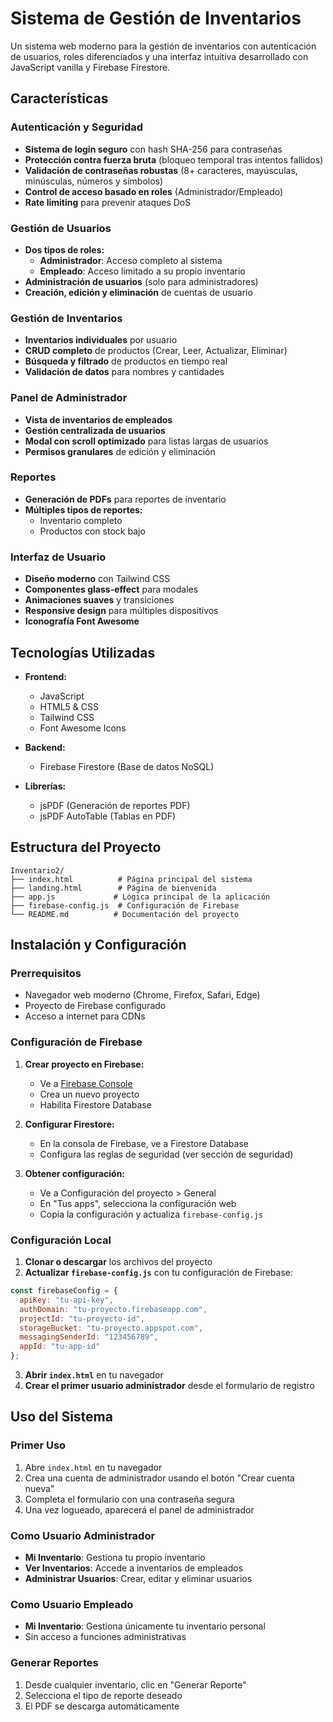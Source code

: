 #  Sistema de Gestión de Inventarios

Un sistema web moderno para la gestión de inventarios con autenticación de usuarios, roles diferenciados y una interfaz intuitiva desarrollado con JavaScript vanilla y Firebase Firestore.

##  Características

###  Autenticación y Seguridad
- **Sistema de login seguro** con hash SHA-256 para contraseñas
- **Protección contra fuerza bruta** (bloqueo temporal tras intentos fallidos)
- **Validación de contraseñas robustas** (8+ caracteres, mayúsculas, minúsculas, números y símbolos)
- **Control de acceso basado en roles** (Administrador/Empleado)
- **Rate limiting** para prevenir ataques DoS

###  Gestión de Usuarios
- **Dos tipos de roles:**
  - **Administrador**: Acceso completo al sistema
  - **Empleado**: Acceso limitado a su propio inventario
- **Administración de usuarios** (solo para administradores)
- **Creación, edición y eliminación** de cuentas de usuario

###  Gestión de Inventarios
- **Inventarios individuales** por usuario
- **CRUD completo** de productos (Crear, Leer, Actualizar, Eliminar)
- **Búsqueda y filtrado** de productos en tiempo real
- **Validación de datos** para nombres y cantidades

###  Panel de Administrador
- **Vista de inventarios de empleados** 
- **Gestión centralizada de usuarios**
- **Modal con scroll optimizado** para listas largas de usuarios
- **Permisos granulares** de edición y eliminación

###  Reportes
- **Generación de PDFs** para reportes de inventario
- **Múltiples tipos de reportes:**
  - Inventario completo
  - Productos con stock bajo

###  Interfaz de Usuario
- **Diseño moderno** con Tailwind CSS
- **Componentes glass-effect** para modales
- **Animaciones suaves** y transiciones
- **Responsive design** para múltiples dispositivos
- **Iconografía Font Awesome**

##  Tecnologías Utilizadas

- **Frontend:**
  - JavaScript
  - HTML5 & CSS
  - Tailwind CSS
  - Font Awesome Icons
  
- **Backend:**
  - Firebase Firestore (Base de datos NoSQL)
  
- **Librerías:**
  - jsPDF (Generación de reportes PDF)
  - jsPDF AutoTable (Tablas en PDF)

##  Estructura del Proyecto

```
Inventario2/
├── index.html          # Página principal del sistema
├── landing.html        # Página de bienvenida
├── app.js             # Lógica principal de la aplicación
├── firebase-config.js  # Configuración de Firebase
└── README.md          # Documentación del proyecto
```

##  Instalación y Configuración

### Prerrequisitos
- Navegador web moderno (Chrome, Firefox, Safari, Edge)
- Proyecto de Firebase configurado
- Acceso a internet para CDNs

### Configuración de Firebase

1. **Crear proyecto en Firebase:**
   - Ve a [Firebase Console](https://console.firebase.google.com/)
   - Crea un nuevo proyecto
   - Habilita Firestore Database

2. **Configurar Firestore:**
   - En la consola de Firebase, ve a Firestore Database
   - Configura las reglas de seguridad (ver sección de seguridad)

3. **Obtener configuración:**
   - Ve a Configuración del proyecto > General
   - En "Tus apps", selecciona la configuración web
   - Copia la configuración y actualiza `firebase-config.js`

### Configuración Local

1. **Clonar o descargar** los archivos del proyecto
2. **Actualizar `firebase-config.js`** con tu configuración de Firebase:

```javascript
const firebaseConfig = {
  apiKey: "tu-api-key",
  authDomain: "tu-proyecto.firebaseapp.com",
  projectId: "tu-proyecto-id",
  storageBucket: "tu-proyecto.appspot.com",
  messagingSenderId: "123456789",
  appId: "tu-app-id"
};
```

3. **Abrir `index.html`** en tu navegador
4. **Crear el primer usuario administrador** desde el formulario de registro


##  Uso del Sistema

###  Primer Uso
1. Abre `index.html` en tu navegador
2. Crea una cuenta de administrador usando el botón "Crear cuenta nueva"
3. Completa el formulario con una contraseña segura
4. Una vez logueado, aparecerá el panel de administrador

###  Como Usuario Administrador
- **Mi Inventario**: Gestiona tu propio inventario
- **Ver Inventarios**: Accede a inventarios de empleados
- **Administrar Usuarios**: Crear, editar y eliminar usuarios

###  Como Usuario Empleado
- **Mi Inventario**: Gestiona únicamente tu inventario personal
- Sin acceso a funciones administrativas

###  Generar Reportes
1. Desde cualquier inventario, clic en "Generar Reporte"
2. Selecciona el tipo de reporte deseado
3. El PDF se descarga automáticamente
